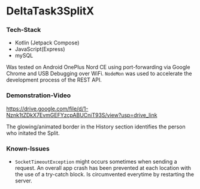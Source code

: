 # DeltaTask3SplitX
### Tech-Stack
- Kotlin (Jetpack Compose)
- JavaScript(Express)
- mySQL

Was tested on Android OnePlus Nord CE using port-forwarding via Google Chrome and USB Debugging over WiFi.
`NodeMon` was used to accelerate the development process of the REST API. 

### Demonstration-Video
https://drive.google.com/file/d/1-Nznk1tZDkX7EvmGEFYzcpABUCniT93S/view?usp=drive_link

The glowing/animated border in the History section identifies the person who initated the Split.

### Known-Issues
- `SocketTimeoutException` might occurs sometimes when sending a request. An overall app crash has been prevented at each location with the use of a try-catch block. Is circumvented everytime by restarting the server. 
